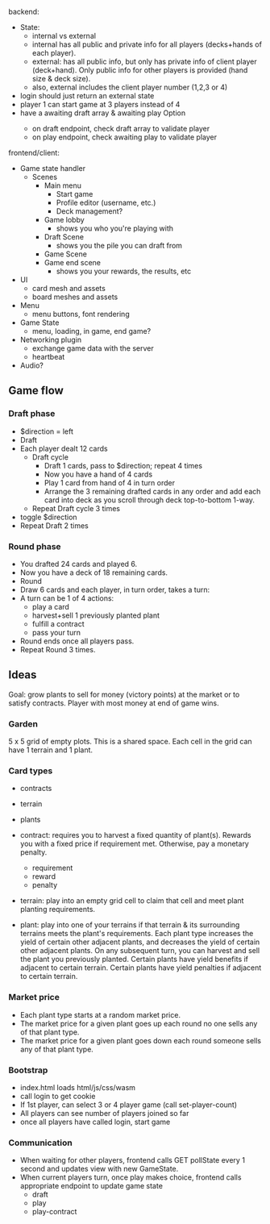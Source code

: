 backend:
- State:
    - internal vs external
    - internal has all public and private info for all players (decks+hands of each player).
    - external: has all public info, but only has private info of client player (deck+hand).  Only public info for other players is provided (hand size & deck size).
    - also, external includes the client player number (1,2,3 or 4)
- login should just return an external state
- player 1 can start game at 3 players instead of 4
- have a awaiting draft array & awaiting play Option<Player>
    - on draft endpoint, check draft array to validate player
    - on play endpoint, check awaiting play to validate player

frontend/client:
- Game state handler
  - Scenes
    - Main menu
      - Start game
      - Profile editor (username, etc.)
      - Deck management?
    - Game lobby
      - shows you who you're playing with
    - Draft Scene
      - shows you the pile you can draft from
    - Game Scene
    - Game end scene
      - shows you your rewards, the results, etc
- UI
  - card mesh and assets
  - board meshes and assets
- Menu
  - menu buttons, font rendering
- Game State
  - menu, loading, in game, end game? 
- Networking plugin
  - exchange game data with the server
  - heartbeat
- Audio?


Game flow
---------

### Draft phase ###

- $direction = left
- Draft
- Each player dealt 12 cards
    - Draft cycle
        - Draft 1 cards, pass to $direction; repeat 4 times
        - Now you have a hand of 4 cards
        - Play 1 card from hand of 4 in turn order
        - Arrange the 3 remaining drafted cards in any order and add each card into deck as you scroll through deck top-to-bottom 1-way.
    - Repeat Draft cycle 3 times
- toggle $direction
- Repeat Draft 2 times


### Round phase ###

- You drafted 24 cards and played 6.
- Now you have a deck of 18 remaining cards.
- Round
- Draw 6 cards and each player, in turn order, takes a turn:
- A turn can be 1 of 4 actions:
    - play a card
    - harvest+sell 1 previously planted plant
    - fulfill a contract
    - pass your turn
- Round ends once all players pass.
- Repeat Round 3 times.


Ideas
-----

Goal: grow plants to sell for money (victory points) at the market or to satisfy contracts.  Player with most money at end of game wins.


### Garden ###

5 x 5 grid of empty plots.  This is a shared space.  Each cell in the grid can have 1 terrain and 1 plant.


### Card types ###

- contracts
- terrain
- plants

- contract: requires you to harvest a fixed quantity of plant(s).  Rewards you with a fixed price if requirement met.  Otherwise, pay a monetary penalty.
    - requirement
    - reward
    - penalty
- terrain: play into an empty grid cell to claim that cell and meet plant planting requirements.
- plant: play into one of your terrains if that terrain & its surrounding terrains meets the plant's requirements.  Each plant type increases the yield of certain other adjacent plants, and decreases the yield of certain other adjacent plants.  On any subsequent turn, you can harvest and sell the plant you previously planted.  Certain plants have yield benefits if adjacent to certain terrain.   Certain plants have yield penalties if adjacent to certain terrain.


### Market price ###

- Each plant type starts at a random market price.
- The market price for a given plant goes up each round no one sells any of that plant type.
- The market price for a given plant goes down each round someone sells any of that plant type.


### Bootstrap ###

- index.html loads html/js/css/wasm
- call login to get cookie
- If 1st player, can select 3 or 4 player game (call set-player-count)
- All players can see number of players joined so far
- once all players have called login, start game


### Communication ###

- When waiting for other players, frontend calls GET pollState every 1 second and updates view with new GameState.
- When current players turn, once play makes choice, frontend calls appropriate endpoint to update game state
    - draft
    - play
    - play-contract
